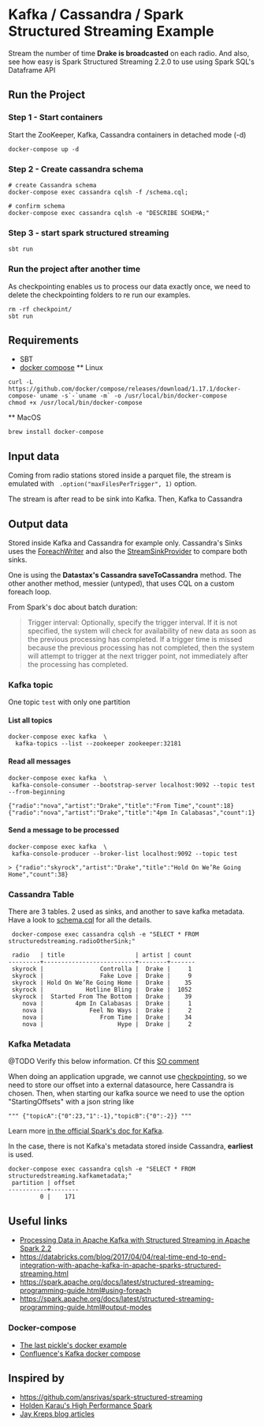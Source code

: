 # Kafka / Cassandra / Spark Structured Streaming Example
Stream the number of time **Drake is broadcasted** on each radio.
And also, see how easy is Spark Structured Streaming 2.2.0 to use using Spark SQL's Dataframe API

## Run the Project
### Step 1 - Start containers
Start the ZooKeeper, Kafka, Cassandra containers in detached mode (-d)
```
docker-compose up -d
```
### Step 2 - Create cassandra schema
```
# create Cassandra schema
docker-compose exec cassandra cqlsh -f /schema.cql;

# confirm schema
docker-compose exec cassandra cqlsh -e "DESCRIBE SCHEMA;"
```

### Step 3 - start spark structured streaming
```
sbt run
```

### Run the project after another time
As checkpointing enables us to process our data exactly once, we need to delete the checkpointing folders to re run our examples.
```
rm -rf checkpoint/
sbt run
```

## Requirements
* SBT
* [docker compose](https://github.com/docker/compose/releases/tag/1.17.1)
** Linux
```
curl -L https://github.com/docker/compose/releases/download/1.17.1/docker-compose-`uname -s`-`uname -m` -o /usr/local/bin/docker-compose
chmod +x /usr/local/bin/docker-compose
```
**  MacOS
```
brew install docker-compose
```

## Input data
Coming from radio stations stored inside a parquet file, the stream is emulated with ` .option("maxFilesPerTrigger", 1)` option.

The stream is after read to be sink into Kafka.
Then, Kafka to Cassandra

## Output data 
Stored inside Kafka and Cassandra for example only.
Cassandra's Sinks uses the [ForeachWriter](https://spark.apache.org/docs/latest/api/scala/index.html#org.apache.spark.sql.ForeachWriter) and also the [StreamSinkProvider](https://spark.apache.org/docs/latest/api/scala/index.html#org.apache.spark.sql.sources.StreamSinkProvider) to compare both sinks.

One is using the **Datastax's Cassandra saveToCassandra** method. The other another method, messier (untyped), that uses CQL on a custom foreach loop.

From Spark's doc about batch duration:
> Trigger interval: Optionally, specify the trigger interval. If it is not specified, the system will check for availability of new data as soon as the previous processing has completed. If a trigger time is missed because the previous processing has not completed, then the system will attempt to trigger at the next trigger point, not immediately after the processing has completed.

### Kafka topic
One topic `test` with only one partition

#### List all topics
```
docker-compose exec kafka  \
  kafka-topics --list --zookeeper zookeeper:32181
```
#### Read all messages
```
docker-compose exec kafka  \
 kafka-console-consumer --bootstrap-server localhost:9092 --topic test --from-beginning
```
```
{"radio":"nova","artist":"Drake","title":"From Time","count":18}
{"radio":"nova","artist":"Drake","title":"4pm In Calabasas","count":1}
```

#### Send a message to be processed
```
docker-compose exec kafka  \
 kafka-console-producer --broker-list localhost:9092 --topic test

> {"radio":"skyrock","artist":"Drake","title":"Hold On We’Re Going Home","count":38}
```

### Cassandra Table
There are 3 tables. 2 used as sinks, and another to save kafka metadata.
Have a look to [schema.cql](https://github.com/polomarcus/Spark-Structured-Streaming-Examples/blob/e9afaf6691c860ffb4da64e311c6cec4cdee8968/src/conf/cassandra/schema.cql) for all the details.

```
 docker-compose exec cassandra cqlsh -e "SELECT * FROM structuredstreaming.radioOtherSink;"

 radio   | title                    | artist | count
---------+--------------------------+--------+-------
 skyrock |                Controlla |  Drake |     1
 skyrock |                Fake Love |  Drake |     9
 skyrock | Hold On We’Re Going Home |  Drake |    35
 skyrock |            Hotline Bling |  Drake |  1052
 skyrock |  Started From The Bottom |  Drake |    39
    nova |         4pm In Calabasas |  Drake |     1
    nova |             Feel No Ways |  Drake |     2
    nova |                From Time |  Drake |    34
    nova |                     Hype |  Drake |     2

```

### Kafka Metadata
@TODO Verify this below information. Cf this [SO comment](https://stackoverflow.com/questions/46153105/how-to-get-kafka-offsets-for-structured-query-for-manual-and-reliable-offset-man/46174353?noredirect=1#comment79536515_46174353)

When doing an application upgrade, we cannot use [checkpointing](https://spark.apache.org/docs/latest/structured-streaming-programming-guide.html#recovering-from-failures-with-checkpointing), so we need to store our offset into a external datasource, here Cassandra is chosen.
Then, when starting our kafka source we need to use the option "StartingOffsets" with a json string like 
```
""" {"topicA":{"0":23,"1":-1},"topicB":{"0":-2}} """
```
Learn more [in the official Spark's doc for Kafka](https://spark.apache.org/docs/latest/structured-streaming-kafka-integration.html#creating-a-kafka-source-for-batch-queries).

In the case, there is not Kafka's metadata stored inside Cassandra, **earliest** is used.

```
docker-compose exec cassandra cqlsh -e "SELECT * FROM structuredstreaming.kafkametadata;"
 partition | offset
-----------+--------
         0 |    171
```

## Useful links
* [Processing Data in Apache Kafka with Structured Streaming in Apache Spark 2.2](https://databricks.com/blog/2017/04/26/processing-data-in-apache-kafka-with-structured-streaming-in-apache-spark-2-2.html)
* https://databricks.com/blog/2017/04/04/real-time-end-to-end-integration-with-apache-kafka-in-apache-sparks-structured-streaming.html
* https://spark.apache.org/docs/latest/structured-streaming-programming-guide.html#using-foreach
* https://spark.apache.org/docs/latest/structured-streaming-programming-guide.html#output-modes

### Docker-compose
* [The last pickle's docker example](https://github.com/thelastpickle/docker-cassandra-bootstrap/blob/master/docker-compose.yml)
* [Confluence's Kafka docker compose](https://docs.confluent.io/current/installation/docker/docs/quickstart.html#getting-started-with-docker-compose)

## Inspired by
* https://github.com/ansrivas/spark-structured-streaming
* [Holden Karau's High Performance Spark](https://github.com/holdenk/spark-structured-streaming-ml/blob/master/src/main/scala/com/high-performance-spark-examples/structuredstreaming/CustomSink.scala#L66)
* [Jay Kreps blog articles](https://medium.com/@jaykreps/exactly-once-support-in-apache-kafka-55e1fdd0a35f)
